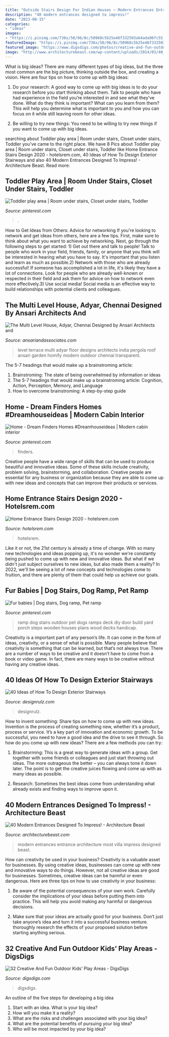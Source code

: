 ```yaml
---
title: "Outside Stairs Design For Indian Houses ~ Modern Entrances Entrance Architecture Most Villa Impress Designed Beast"
description: "40 modern entrances designed to impress!"
date: "2023-08-15"
categories:
- "ideas"
images:
- "https://i.pinimg.com/736x/50/96/8c/50968c5b25e46f332503a64ada06fc55.jpg"
featuredImage: "https://i.pinimg.com/736x/50/96/8c/50968c5b25e46f332503a64ada06fc55.jpg"
featured_image: "https://www.digsdigs.com/photos/creative-and-fun-outdoor-kids-play-areas-18.jpg"
image: "http://www.architecturebeast.com/wp-content/uploads/2014/03/40_Modern_Entrances_Designed_To_Impress_featured_on_architecture_beast_22.jpg"
---
```



What is big ideas?
There are many different types of big ideas, but the three most common are the big picture, thinking outside the box, and creating a vision. Here are four tips on how to come up with big ideas:
1. Do your research: A good way to come up with big ideas is to do your research before you start thinking about them. Talk to people who have had experience in the field you’re interested in and see what they’ve done. What do they think is important? What can you learn from them? This will help you determine what is important to you and how you can focus on it while still leaving room for other ideas.

2. Be willing to try new things: You need to be willing to try new things if you want to come up with big ideas.

	

		
searching about Toddler play area | Room under stairs, Closet under stairs, Toddler you've came to the right place. We have 8 Pics about Toddler play area | Room under stairs, Closet under stairs, Toddler like Home Entrance Stairs Design 2020 - hotelsrem.com, 40 Ideas of How To Design Exterior Stairways and also 40 Modern Entrances Designed To Impress! - Architecture Beast. Read more:
		
    
## Toddler Play Area | Room Under Stairs, Closet Under Stairs, Toddler

<img loading=lazy src="https://i.pinimg.com/originals/cf/d4/46/cfd4467ce17de72a0b5a648034cee85f.jpg" onerror="this.onerror=null;this.src='https://tse4.mm.bing.net/th?id=OIP.fgJET_lhcl3sUF_naAJy2wHaJ4&amp;pid=15.1';" alt="Toddler play area | Room under stairs, Closet under stairs, Toddler">

_Source: pinterest.com_

>. 

	

How to Get Ideas from Others: Advice for networking
If you're looking to network and get ideas from others, here are a few tips. First, make sure to think about what you want to achieve by networking. Next, go through the following steps to get started: 1) Get out there and talk to people! Talk to people who work in your field, friends, family, or anyone that you think will be interested in hearing what you have to say. It's important that you listen and learn as much as possible.2) Network with those who are already successful! If someone has accomplished a lot in life, it's likely they have a lot of connections. Look for people who are already well-known or respected in their field and ask them for advice on how to network even more effectively.3) Use social media! Social media is an effective way to build relationships with potential clients and colleagues.

    
## The Multi Level House, Adyar, Chennai Designed By Ansari Architects And

<img loading=lazy src="http://www.ansariandassociates.com/images/residential-projects/adyar-house/big/44-adyar-multi-level-house-terrace-gaden-1.jpg" onerror="this.onerror=null;this.src='https://tse4.mm.bing.net/th?id=OIP.DqBArjtzsdRbmsofn3KkmgHaE8&amp;pid=15.1';" alt="The Multi Level House, Adyar, Chennai Designed by Ansari Architects and">

_Source: ansariandassociates.com_

>level terrace multi adyar floor designs architects india pergola roof ansari garden homify modern outdoor chennai transparent. 

	

The 5-7 headings that would make up a brainstroming article:
1. Brainstroming: The state of being overwhelmed by information or ideas
2. The 5-7 headings that would make up a brainstroming article: Cognition, Action, Perception, Memory, and Language
3. How to overcome brainstroming: A step-by-step guide

    
## Home - Dream Finders Homes #Dreamhouseideas | Modern Cabin Interior

<img loading=lazy src="https://i.pinimg.com/736x/b9/fc/1c/b9fc1c884c9c8d8429d2502b16e04ef1.jpg" onerror="this.onerror=null;this.src='https://tse4.mm.bing.net/th?id=OIP.vMIXRbZb7pKhVL6egAbD_gHaLG&amp;pid=15.1';" alt="Home - Dream Finders Homes #Dreamhouseideas | Modern cabin interior">

_Source: pinterest.com_

>finders. 

	

Creative people have a wide range of skills that can be used to produce beautiful and innovative ideas. Some of these skills include creativity, problem solving, brainstorming, and collaboration. Creative people are essential for any business or organization because they are able to come up with new ideas and concepts that can improve their products or services.

    
## Home Entrance Stairs Design 2020 - Hotelsrem.com

<img loading=lazy src="https://hotelsrem.com/wp-content/uploads/2020/07/home-entrance-stairs-design-unique-hampton-home-of-home-entrance-stairs-design.jpg" onerror="this.onerror=null;this.src='https://tse4.mm.bing.net/th?id=OIP.BPpDhfr6LxMotorGD-wuFgHaLY&amp;pid=15.1';" alt="Home Entrance Stairs Design 2020 - hotelsrem.com">

_Source: hotelsrem.com_

>hotelsrem. 

	

Like it or not, the 21st century is already a time of change. With so many new technologies and ideas popping up, it's no wonder we're constantly being pushed to come up with new and innovative ideas. But what if we didn't just subject ourselves to new ideas, but also made them a reality? In 2022, we'll be seeing a lot of new concepts and technologies come to fruition, and there are plenty of them that could help us achieve our goals.

    
## Fur Babies | Dog Stairs, Dog Ramp, Pet Ramp

<img loading=lazy src="https://i.pinimg.com/736x/50/96/8c/50968c5b25e46f332503a64ada06fc55.jpg" onerror="this.onerror=null;this.src='https://tse2.mm.bing.net/th?id=OIP.KiW4E0LjRmpXaiPRM3bWAwHaJ3&amp;pid=15.1';" alt="Fur babies | Dog stairs, Dog ramp, Pet ramp">

_Source: pinterest.com_

>ramp dog stairs outdoor pet dogs ramps deck diy door build yard porch steps wooden houses plans wood decks handicap. 

	

Creativity is a important part of any person’s life. It can come in the form of ideas, creativity, or a sense of what is possible. Many people believe that creativity is something that can be learned, but that’s not always true. There are a number of ways to be creative and it doesn’t have to come from a book or video game. In fact, there are many ways to be creative without having any creative ideas.

    
## 40 Ideas Of How To Design Exterior Stairways

<img loading=lazy src="https://cdn.designrulz.com/wp-content/uploads/2015/06/OUTDOOR-STEPS-DESIGNRULZ-30.jpg" onerror="this.onerror=null;this.src='https://tse4.mm.bing.net/th?id=OIP.urzXJeuZhICn_w22QKvSHwHaLF&amp;pid=15.1';" alt="40 Ideas of How To Design Exterior Stairways">

_Source: designrulz.com_

>designrulz. 

	

How to invent something: Share tips on how to come up with new ideas.
Invention is the process of creating something new, whether it’s a product, process or service. It’s a key part of innovation and economic growth. To be successful, you need to have a good idea and the drive to see it through.
So how do you come up with new ideas? There are a few methods you can try:

1. Brainstorming: This is a great way to generate ideas with a group. Get together with some friends or colleagues and just start throwing out ideas. The more outrageous the better – you can always tone it down later. The point is to get the creative juices flowing and come up with as many ideas as possible.

2. Research: Sometimes the best ideas come from understanding what already exists and finding ways to improve upon it.

    
## 40 Modern Entrances Designed To Impress! - Architecture Beast

<img loading=lazy src="http://www.architecturebeast.com/wp-content/uploads/2014/03/40_Modern_Entrances_Designed_To_Impress_featured_on_architecture_beast_22.jpg" onerror="this.onerror=null;this.src='https://tse4.mm.bing.net/th?id=OIP.lSYdW6E5Yae3HfekMSLlFAHaKc&amp;pid=15.1';" alt="40 Modern Entrances Designed To Impress! - Architecture Beast">

_Source: architecturebeast.com_

>modern entrances entrance architecture most villa impress designed beast. 

	

How can creativity be used in your business?
Creativity is a valuable asset for businesses. By using creative ideas, businesses can come up with new and innovative ways to do things. However, not all creative ideas are good for businesses. Sometimes, creative ideas can be harmful or even dangerous. Here are three tips on how to use creativity in your business: 
1) Be aware of the potential consequences of your own work. Carefully consider the implications of your ideas before putting them into practice. This will help you avoid making any harmful or dangerous decisions. 

2) Make sure that your ideas are actually good for your business. Don’t just take anyone’s idea and turn it into a successful business venture. thoroughly research the effects of your proposed solution before starting anything serious.

    
## 32 Creative And Fun Outdoor Kids’ Play Areas - DigsDigs

<img loading=lazy src="https://www.digsdigs.com/photos/creative-and-fun-outdoor-kids-play-areas-18.jpg" onerror="this.onerror=null;this.src='https://tse4.mm.bing.net/th?id=OIP.EyXgq3kSlehGQfN9hTdaVAAAAA&amp;pid=15.1';" alt="32 Creative And Fun Outdoor Kids’ Play Areas - DigsDigs">

_Source: digsdigs.com_

>digsdigs. 

	

An outline of the five steps for developing a big idea
1. Start with an idea. What is your big idea?
2. How will you make it a reality?
3. What are the risks and challenges associated with your big idea?
4. What are the potential benefits of pursuing your big idea?
5. Who will be most impacted by your big idea?

